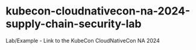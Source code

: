 # kubecon-cloudnativecon-na-2024-supply-chain-security-lab
Lab/Example - Link to the KubeCon CloudNativeCon NA 2024
